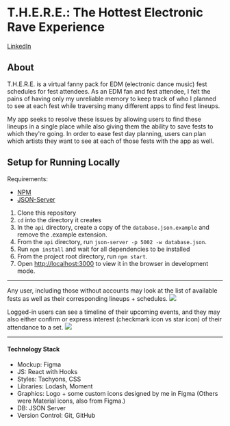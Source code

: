 # T.H.E.R.E.: The Hottest Electronic Rave Experience
[LinkedIn](https://www.linkedin.com/in/manilabui/)
<!-- [Portfolio](www.manilabui.com)|[LinkedIn](https://www.linkedin.com/in/manilabui/) -->

## About
T.H.E.R.E. is a virtual fanny pack for EDM (electronic dance music) fest schedules for fest attendees. As an EDM fan and fest attendee, I felt the pains of having only my unreliable memory to keep track of who I planned to see at each fest while traversing many different apps to find fest lineups. 

My app seeks to resolve these issues by allowing users to find these lineups in a single place while also giving them the ability to save fests to which they're going. In order to ease fest day planning, users can plan which artists they want to see at each of those fests with the app as well.

## Setup for Running Locally
Requirements: 
- [NPM](https://www.npmjs.com/get-npm)
- [JSON-Server](https://www.npmjs.com/package/json-server)

1. Clone this repository
1. `cd` into the directory it creates
1. In the `api` directory, create a copy of the `database.json.example` and remove the .example extension.
1. From the `api` directory, run `json-server -p 5002 -w database.json`.
1. Run `npm install` and wait for all dependencies to be installed
1. From the project root directory, run `npm start`.
1. Open [http://localhost:3000](http://localhost:3000) to view it in the browser in development mode.

---

Any user, including those without accounts may look at the list of available fests as well as their corresponding lineups + schedules.
![](src/assets/there_loggedOutUser.gif)

Logged-in users can see a timeline of their upcoming events, and they may also either confirm or express interest (checkmark icon vs star icon) of their attendance to a set.
![](src/assets/there_loggedInUser.gif)

---

#### Technology Stack
- Mockup: Figma
- JS: React with Hooks
- Styles: Tachyons, CSS
- Libraries: Lodash, Moment
- Graphics: Logo + some custom icons designed by me in Figma (Others were Material icons, also from Figma.)
- DB: JSON Server
- Version Control: Git, GitHub